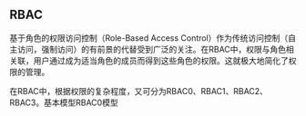 ## RBAC
基于角色的权限访问控制（Role-Based Access Control）作为传统访问控制（自主访问，强制访问）的有前景的代替受到广泛的关注。在RBAC中，权限与角色相关联，用户通过成为适当角色的成员而得到这些角色的权限。这就极大地简化了权限的管理。

在RBAC中，根据权限的复杂程度，又可分为RBAC0、RBAC1、RBAC2、RBAC3。基本模型RBAC0模型
<!--stackedit_data:
eyJoaXN0b3J5IjpbLTE1MTY4MzI4NjYsMTIyNDk5MDM0Nl19
-->
